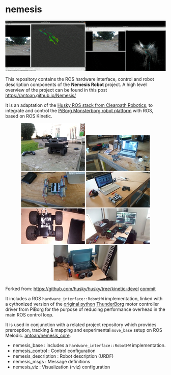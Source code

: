 # nemesis

![Mapping Session](/docs/images/nemesis_mapping.gif)

This repository contains the ROS hardware interface, control and robot description components of the **Nemesis Robot** project.  A high level overview of the project can be found in this post https://antoan.github.io/Nemesis/

It is an adaptation of the [Husky ROS stack from Clearpath Robotics](http://wiki.ros.org/Robots/Husky), to integrate and control the [PiBorg Monsterborg robot platform](https://www.piborg.org/robots-1/monsterborg) with ROS, based on ROS Kinetic.

<p align="center">
  <img src="/docs/images/20220204_164520.jpg" width="200">
  <img src="/docs/images/DSC_0023.jpg" width="200">
  <img src="/docs/images/DSC_0024.jpg" width="200">
  <img src="/docs/images/DSC_0026.jpg" width="200">
  <img src="/docs/images/IMG_20210909_154740524.jpg" width="200">
  <img src="/docs/images/IMG_20210814_193007750.jpg" width="200">
  <img src="/docs/images/IMG_20211023_150932701_HDR.jpg" width="200">
</p>

Forked from: https://github.com/husky/husky/tree/kinetic-devel [commit](https://github.com/husky/husky/commit/2d368cf32530401238cb45f31e54f40080dd6dc1)

It includes a ROS `hardware_interface::RobotHW` implementation, linked with a cythonized version of the [original python](https://www.piborg.org/blog/thunderborg-getting-started) [ThunderBorg](https://www.piborg.org/motor-control-1135/thunderborg) motor controller driver from PiBorg for the purpose of reducing performance overhead in the main ROS control loop.

It is used in conjunction with a related project repository which provides prerception, tracking & mapping and experimental `move_base` setup on ROS Melodic. [antoan/nemesis_core](https://github.com/antoan/nemesis_core).  

- nemesis_base : includes a `hardware_interface::RobotHW` implementation.
- nemesis_control : Control configuration
- nemesis_description : Robot description (URDF)
- nemesis_msgs : Message definitions
- nemesis_viz : Visualization (rviz) configuration
